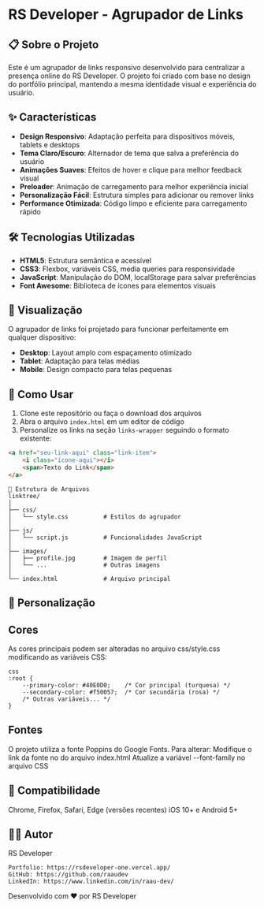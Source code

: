 # RS Developer - Agrupador de Links

## 📋 Sobre o Projeto

Este é um agrupador de links responsivo desenvolvido para centralizar a presença online do RS Developer. O projeto foi criado com base no design do portfólio principal, mantendo a mesma identidade visual e experiência do usuário.

## ✨ Características

- **Design Responsivo**: Adaptação perfeita para dispositivos móveis, tablets e desktops
- **Tema Claro/Escuro**: Alternador de tema que salva a preferência do usuário
- **Animações Suaves**: Efeitos de hover e clique para melhor feedback visual
- **Preloader**: Animação de carregamento para melhor experiência inicial
- **Personalização Fácil**: Estrutura simples para adicionar ou remover links
- **Performance Otimizada**: Código limpo e eficiente para carregamento rápido

## 🛠️ Tecnologias Utilizadas

- **HTML5**: Estrutura semântica e acessível
- **CSS3**: Flexbox, variáveis CSS, media queries para responsividade
- **JavaScript**: Manipulação do DOM, localStorage para salvar preferências
- **Font Awesome**: Biblioteca de ícones para elementos visuais

## 📱 Visualização

O agrupador de links foi projetado para funcionar perfeitamente em qualquer dispositivo:

- **Desktop**: Layout amplo com espaçamento otimizado
- **Tablet**: Adaptação para telas médias
- **Mobile**: Design compacto para telas pequenas

## 🚀 Como Usar

1. Clone este repositório ou faça o download dos arquivos
2. Abra o arquivo `index.html` em um editor de código
3. Personalize os links na seção `links-wrapper` seguindo o formato existente:

```html
<a href="seu-link-aqui" class="link-item">
    <i class="ícone-aqui"></i>
    <span>Texto do Link</span>
</a>
```
```
📂 Estrutura de Arquivos
linktree/
│
├── css/
│   └── style.css          # Estilos do agrupador
│
├── js/
│   └── script.js          # Funcionalidades JavaScript
│
├── images/
│   ├── profile.jpg        # Imagem de perfil
│   └── ...                # Outras imagens
│
└── index.html             # Arquivo principal
```

## 🔧 Personalização

## Cores

As cores principais podem ser alteradas no arquivo css/style.css modificando as variáveis CSS:
```
css
:root {
    --primary-color: #40E0D0;    /* Cor principal (turquesa) */
    --secondary-color: #f50057;  /* Cor secundária (rosa) */
    /* Outras variáveis... */
}
```

## Fontes
O projeto utiliza a fonte Poppins do Google Fonts. Para alterar:
Modifique o link da fonte no <head> do arquivo index.html
Atualize a variável --font-family no arquivo CSS

## 📱 Compatibilidade
Chrome, Firefox, Safari, Edge (versões recentes)
iOS 10+ e Android 5+

## 👨‍💻 Autor
RS Developer

```
Portfolio: https://rsdeveloper-one.vercel.app/
GitHub: https://github.com/raaudev
LinkedIn: https://www.linkedin.com/in/raau-dev/
```

Desenvolvido com ❤️ por RS Developer
